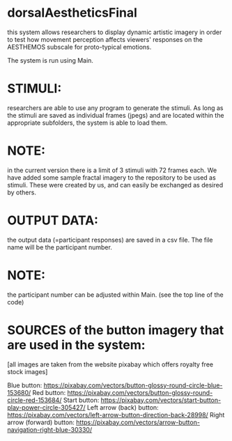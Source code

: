 # dorsalAestheticsFinal

this system allows researchers to display dynamic artistic imagery in order to test how movement perception affects viewers' responses
on the AESTHEMOS subscale for proto-typical emotions.

The system is run using Main.

# STIMULI:
researchers are able to use any program to generate the stimuli. As long as the stimuli are saved as individual frames (jpegs)
and are located within the appropriate subfolders, the system is able to load them.
# NOTE:
in the current version there is a limit of 3 stimuli with 72 frames each.
We have added some sample fractal imagery to the repository to be used as stimuli. These were created by us, and can easily be exchanged 
as desired by others.

# OUTPUT DATA:
the output data (=participant responses) are saved in a csv file. The file name will be the participant number. 
# NOTE: 
the participant number can be adjusted within Main. (see the top line of the code)



# SOURCES of the button imagery that are used in the system:
[all images are taken from the website pixabay which offers royalty free stock images]

Blue button: https://pixabay.com/vectors/button-glossy-round-circle-blue-153680/
Red button: https://pixabay.com/vectors/button-glossy-round-circle-red-153684/
Start button: https://pixabay.com/vectors/start-button-play-power-circle-305427/
Left arrow (back) button: https://pixabay.com/vectors/left-arrow-button-direction-back-28998/
Right arrow (forward) button: https://pixabay.com/vectors/arrow-button-navigation-right-blue-30330/
